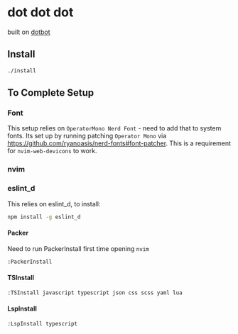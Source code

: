 # dot dot dot

built on [dotbot](https://github.com/anishathalye/dotbot)

## Install

```sh
./install
```

## To Complete Setup

### Font

This setup relies on `OperatorMono Nerd Font` - need to add that to system fonts.
Its set up by running patching `Operator Mono` via https://github.com/ryanoasis/nerd-fonts#font-patcher.
This is a requirement for `nvim-web-devicons` to work.

### nvim

### eslint_d

This relies on eslint_d, to install:

```sh
npm install -g eslint_d
```

#### Packer

Need to run PackerInstall first time opening `nvim`

```sh
:PackerInstall
```

#### TSInstall

```sh
:TSInstall javascript typescript json css scss yaml lua
```

#### LspInstall

```sh
:LspInstall typescript
```
